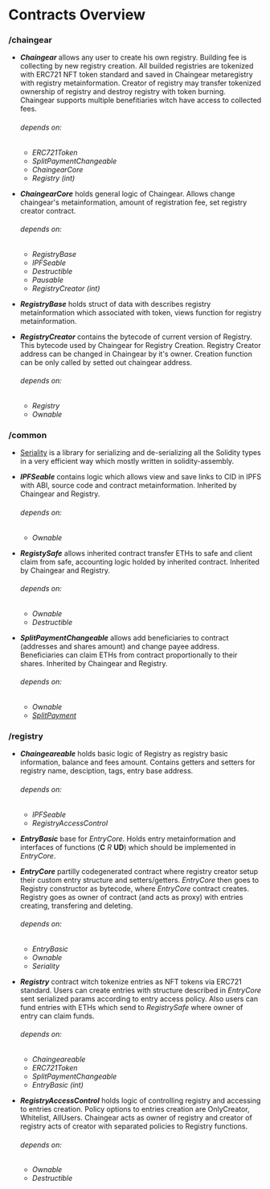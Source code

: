 # Contracts Overview

### /chaingear
- **_Chaingear_** allows any user to create his own registry. Building fee is collecting by new registry creation. All builded registries are tokenized with ERC721 NFT token standard and saved in Chaingear metaregistry with registry metainformation. Creator of registry may transfer tokenized ownership of registry and destroy registry with token burning. Chaingear supports multiple benefitiaries witch have access to collected fees.

  ###### depends on:
    - _ERC721Token_
    - _SplitPaymentChangeable_
    - _ChaingearCore_
    - _Registry (int)_


- **_ChaingearCore_** holds general logic of Chaingear. Allows change chaingear's metainformation, amount of registration fee, set registry creator contract.

  ###### depends on:
    - _RegistryBase_
    - _IPFSeable_
    - _Destructible_
    - _Pausable_
    - _RegistryCreator (int)_


- **_RegistryBase_** holds struct of data with describes registry metainformation which associated with token, views function for registry metainformation.

- **_RegistryCreator_** contains the bytecode of current version of Registry. This bytecode used by Chaingear for Registry Creation. Registry Creator address can be changed in Chaingear by it's owner. Creation function can be only called by setted out chaingear address.

  ###### depends on:
    - _Registry_
    - _Ownable_

### /common
- [Seriality](https://github.com/pouladzade/Seriality) is a library for serializing and de-serializing all the Solidity types in a very efficient way which mostly written in solidity-assembly.

- **_IPFSeable_** contains logic which allows view and save links to CID in IPFS with ABI, source code and contract metainformation. Inherited by Chaingear and Registry.

  ###### depends on:
    - _Ownable_


- **_RegistySafe_** allows inherited contract transfer ETHs to safe and client claim from safe, accounting logic holded by inherited contract. Inherited by Chaingear and Registry.

  ###### depends on:
    - _Ownable_
    - _Destructible_


- **_SplitPaymentChangeable_** allows add beneficiaries to contract (addresses and shares amount) and change payee address. Beneficiaries can claim ETHs from contract proportionally to their shares. Inherited by Chaingear and Registry.

  ###### depends on:
    - _Ownable_
    - [_SplitPayment_](https://zeppelin-solidity/blob/master/contracts/payment/SplitPayment.sol)

### /registry
- **_Chaingeareable_** holds basic logic of Registry as registry basic information, balance and fees amount. Contains getters and setters for registry name, desciption, tags, entry base address.

  ###### depends on:
    - _IPFSeable_
    - _RegistryAccessControl_


- **_EntryBasic_** base for _EntryCore_. Holds entry metainformation and interfaces of functions (**C** _R_ **UD**) which should be implemented in _EntryCore_.

- **_EntryCore_** partilly codegenerated contract where registry creator setup their custom entry structure and setters/getters. _EntryCore_ then goes to Registry constructor as bytecode, where _EntryCore_ contract creates. Registry goes as owner of contract (and acts as proxy) with entries creating, transfering and deleting.

  ###### depends on:
    - _EntryBasic_
    - _Ownable_
    - _Seriality_


- **_Registry_** contract witch tokenize entries as NFT tokens via ERC721 standard. Users can create entries with structure described in _EntryCore_ sent serialized params according to entry access policy. Also users can fund entries with ETHs which send to _RegistrySafe_ where owner of entry can claim funds.

  ###### depends on:
    - _Chaingeareable_
    - _ERC721Token_
    - _SplitPaymentChangeable_
    - _EntryBasic (int)_


- **_RegistryAccessControl_** holds logic of controlling registry and accessing to entries creation. Policy options to entries creation are OnlyCreator, Whitelist, AllUsers. Chaingear acts as owner of registry and creator of registry acts of creator with separated policies to Registry functions.

  ###### depends on:
    - _Ownable_
    - _Destructible_
